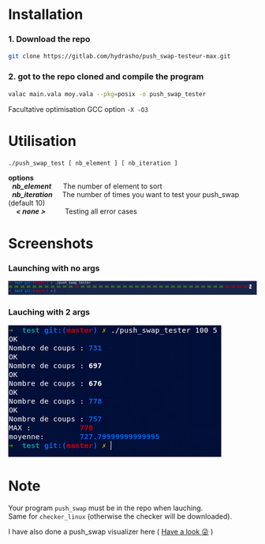 # Installation

### 1. Download the repo
```bash
git clone https://gitlab.com/hydrasho/push_swap-testeur-max.git 
```

### 2. got to the repo cloned and compile the program

```bash
valac main.vala moy.vala --pkg=posix -o push_swap_tester
```

Facultative optimisation GCC option ` -X -O3 `

# Utilisation

`
 ./push_swap_test [ nb_element ] [ nb_iteration ]
 `

**options**\
&nbsp; ***nb_element***  &nbsp;&nbsp;&nbsp;&nbsp; The number of element to sort\
&nbsp; ***nb_iteration*** &nbsp;&nbsp;&nbsp; The number of times you want to test your push_swap (default 10)\
&nbsp;&nbsp;&nbsp;  ***< none >*** &nbsp;&nbsp;&nbsp;&nbsp;&nbsp;&nbsp;&nbsp;&nbsp; Testing all error cases

# Screenshots

### Launching with no args
<img src="withoutarg.png">

### Lauching with 2 args
<img src="arg2.png">


# Note

Your program `push_swap` must be in the repo when lauching.\
Same for `checker_linux` (otherwise the checker will be downloaded).

I have also done a push_swap visualizer here ( [Have a look 😜](https://gitlab.com/hydrasho/visualizer-push-swap) )
